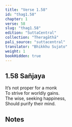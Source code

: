 ```yaml
---
title: "Verse 1.58"
id: "thag1.58"
chapter: 1
verse: 58
slug: "thag1.58"
edition: "SuttaCentral"
collection: "Theragāthā"
pali_source: "suttacentral"
translator: "Bhikkhu Sujato"
weight: 1
bookHidden: true
---
```


## 1.58 Sañjaya  

It’s not proper for a monk  
To strive for worldly gains.  
The wise, seeking happiness,  
Should purify their mind.

## Notes